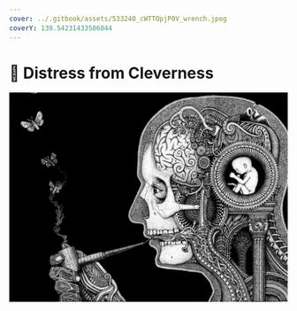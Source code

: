 ```yaml
---
cover: ../.gitbook/assets/533240_cWTTOpjP0V_wrench.jpeg
coverY: 139.54231433506044
---
```


# 🧠 Distress from Cleverness

![](../.gitbook/assets/cb0586c52d9c39c873e43de91c59c39c.jpg)
